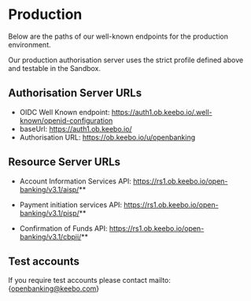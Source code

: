 # Production

Below are the paths of our well-known endpoints for the production environment.

Our production authorisation server uses the strict profile defined above and testable in the Sandbox.

## Authorisation Server URLs
- OIDC Well Known endpoint: https://auth1.ob.keebo.io/.well-known/openid-configuration
- baseUrl: https://auth1.ob.keebo.io/
- Authorisation URL: https://ob.keebo.io/u/openbanking

## Resource Server URLs
- Account Information Services API: https://rs1.ob.keebo.io/open-banking/v3.1/aisp/**

- Payment initiation services API: https://rs1.ob.keebo.io/open-banking/v3.1/pisp/**

- Confirmation of Funds API: https://rs1.ob.keebo.io/open-banking/v3.1/cbpii/**

## Test accounts
If you require test accounts please contact mailto:{openbanking@keebo.com}

